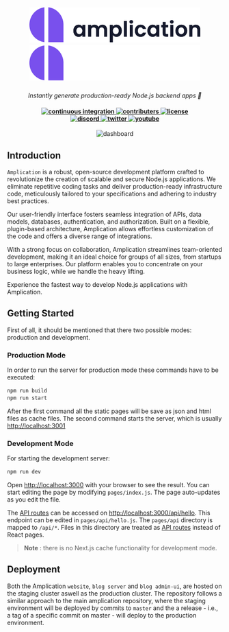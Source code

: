 <h1 align="center">
    <a href="https://amplication.com/#gh-light-mode-only">
    <img src="https://github.com/amplication/amplication/blob/master/.github/assets/amplication-logo-light-mode.svg">
    </a>
    <a href="https://amplication.com/#gh-dark-mode-only">
    <img src="https://github.com/amplication/amplication/blob/master/.github/assets/amplication-logo-dark-mode.svg">
    </a>
</h1>

<p align="center">
  <i align="center">Instantly generate production-ready Node.js backend apps 🚀</i>
</p>

<h4 align="center">
  <a href="https://github.com/amplication/amplication/actions/workflows/ci.yml">
    <img src="https://img.shields.io/github/actions/workflow/status/amplication/amplication/ci.yml?branch=master&label=pipeline&style=flat-square" alt="continuous integration">
  </a>
  <a href="https://github.com/amplication/amplication/graphs/contributors">
    <img src="https://img.shields.io/github/contributors-anon/amplication/amplication?color=yellow&style=flat-square" alt="contributers">
  </a>
  <a href="https://opensource.org/licenses/Apache-2.0">
    <img src="https://img.shields.io/badge/apache%202.0-blue.svg?style=flat-square&label=license" alt="license">
  </a>
  <br>
  <a href="https://amplication.com/discord">
    <img src="https://img.shields.io/badge/discord-7289da.svg?style=flat-square" alt="discord">
  </a>
  <a href="https://twitter.com/amplication">
    <img src="https://img.shields.io/badge/twitter-18a1d6.svg?style=flat-square" alt="twitter">
  </a>
  <a href="https://www.youtube.com/c/Amplicationcom">
    <img src="https://img.shields.io/badge/youtube-d95652.svg?style=flat-square&" alt="youtube">
  </a>
</h4>

<p align="center">
    <img src="https://github.com/amplication/amplication/assets/73097785/c7ed2bbc-8954-46a1-a520-91a4711a9320.png" alt="dashboard"/>
</p>

## Introduction

`Amplication` is a robust, open-source development platform crafted to revolutionize the creation of scalable and secure Node.js applications. We eliminate repetitive coding tasks and deliver production-ready infrastructure code, meticulously tailored to your specifications and adhering to industry best practices.

Our user-friendly interface fosters seamless integration of APIs, data models, databases, authentication, and authorization. Built on a flexible, plugin-based architecture, Amplication allows effortless customization of the code and offers a diverse range of integrations.

With a strong focus on collaboration, Amplication streamlines team-oriented development, making it an ideal choice for groups of all sizes, from startups to large enterprises. Our platform enables you to concentrate on your business logic, while we handle the heavy lifting.

Experience the fastest way to develop Node.js applications with Amplication.

## Getting Started

First of all, it should be mentioned that there two possible modes: production and development.

### Production Mode

In order to run the server for production mode these commands have to be executed:

```bash
npm run build
npm run start
```

After the first command all the static pages will be save as json and html files as cache files.
The second command starts the server, which is usually [http://localhost:3001](http://localhost:3001)

### Development Mode

For starting the development server:

```bash
npm run dev
```

Open [http://localhost:3000](http://localhost:3000) with your browser to see the result. You can start editing the page by modifying `pages/index.js`. The page auto-updates as you edit the file.

The [API routes](https://nextjs.org/docs/api-routes/introduction) can be accessed on [http://localhost:3000/api/hello](http://localhost:3000/api/hello). This endpoint can be edited in `pages/api/hello.js`. The `pages/api` directory is mapped to `/api/*`. Files in this directory are treated as [API routes](https://nextjs.org/docs/api-routes/introduction) instead of React pages.

> **Note**
> : there is no Next.js cache functionality for development mode.

## Deployment

Both the Amplication `website`, `blog server` and `blog admin-ui`, are hosted on the staging cluster aswell as the production cluster. The repository follows a similar approach to the main amplication repository, where the staging environment will be deployed by commits to `master` and the a release - i.e., a tag of a specific commit on master - will deploy to the production environment.
